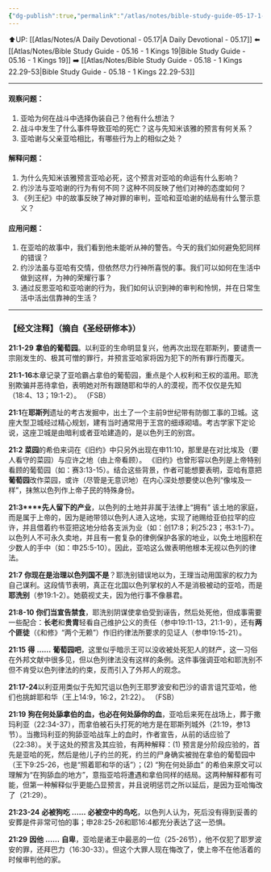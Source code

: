 ```yaml
---
{"dg-publish":true,"permalink":"/atlas/notes/bible-study-guide-05-17-1-kings-21/","noteIcon":""}
---
```


⬆️UP: [[Atlas/Notes/A Daily Devotional - 05.17\|A Daily Devotional - 05.17]]
⬅️ [[Atlas/Notes/Bible Study Guide - 05.16 - 1 Kings 19\|Bible Study Guide - 05.16 - 1 Kings 19]]
➡️ [[Atlas/Notes/Bible Study Guide - 05.18 - 1 Kings 22.29-53\|Bible Study Guide - 05.18 - 1 Kings 22.29-53]] 

---

#### 观察问题：
1. 亚哈为何在战斗中选择伪装自己？他有什么想法？
2. 战斗中发生了什么事件导致亚哈的死亡？这与先知米该雅的预言有何关系？
3. 亚哈谢与父亲亚哈相比，有哪些行为上的相似之处？

#### 解释问题：
1. 为什么先知米该雅预言亚哈必死，这个预言对亚哈的命运有什么影响？
2. 约沙法与亚哈谢的行为有何不同？这种不同反映了他们对神的态度如何？
3. 《列王纪》中的故事反映了神对罪的审判，亚哈和亚哈谢的结局有什么警示意义？

#### 应用问题：
1. 在亚哈的故事中，我们看到他未能听从神的警告。今天的我们如何避免犯同样的错误？
2. 约沙法虽与亚哈有交情，但依然尽力行神所喜悦的事。我们可以如何在生活中做到这样，为神的荣耀行事？
3. 通过反思亚哈和亚哈谢的行为，我们如何认识到神的审判和怜悯，并在日常生活中活出信靠神的生活？


---
### 【经文注释】（摘自《圣经研修本》）

**21:1-29** **拿伯的葡萄园**。以利亚的生命明显复兴，他再次出现在耶斯列，要谴责一宗刚发生的、极其可憎的罪行，并预言亚哈家将因为犯下的所有罪行而覆灭。

**21:1-16**本章记录了亚哈霸占拿伯的葡萄园，重点是个人权利和王权的滥用。耶洗别欺骗并恶待拿伯，表明她对所有跟随耶和华的人的漠视，而不仅仅是先知（18:4、13；19:1-2）。 （FSB）

**21:1**在**耶斯列**遗址的考古发掘中，出土了一个主前9世纪带有防御工事的卫城。这座大型卫城经过精心规划，建有当时通常用于王宫的细琢砌墙。考古学家下定论说，这座卫城是由暗利或者亚哈建造的，是以色列王的别宫。

**21:2** **菜园**的希伯来词在《旧约》中只另外出现在申11:10，那里是在对比埃及（要人看守的菜园）与应许之地（由上帝看顾）。 《旧约》也曾形容以色列是上帝特别看顾的葡萄园（如：赛3:13-15）。结合这些背景，作者可能想要表明，亚哈有意把**葡萄园**改作菜园，或许（尽管是无意识地）在内心深处想要使以色列“像埃及一样”，抹煞以色列作上帝子民的特殊身份。

**21:3****先人留下的产业**，以色列的土地并非属于法律上“拥有” 该土地的家庭，而是属于上帝的，因为是祂带领以色列人进入这地，实现了祂赐给亚伯拉罕的应许，并且借着约书亚把这地分给各支派为业（如：创17:8；利25:23；书3:1-7）。以色列人不可永久卖地，并且有一套复杂的律例保护各家的地业，以免土地囤积在少数人的手中（如：申25:5-10）。因此，亚哈这么做表明他根本无视以色列的律法。

**21:7** **你现在是治理以色列国不是**？耶洗别错误地以为，王理当动用国家的权力为自己谋利。这段情节表明，真正在北国以色列掌权的人不是消极被动的亚哈，而是**耶洗别**（参19:1-2）。她藐视丈夫，因为他行事不像暴君。

**21:8-10** **你们当宣告禁食**，耶洗别阴谋使拿伯受到诬告，然后处死他，但成事需要一些配合：**长老**和**贵胄**轻看自己维护公义的责任（参中19:11-13，21:1-9），还有**两个匪徒**（《和修》“两个无赖”）作旧约律法所要求的见证人（参申19:15-21）。

**21:15** **得** **……** **葡萄园吧**，这里似乎暗示王可以没收被处死犯人的财产，这一习俗在外邦文献中很多见，但以色列律法没有这样的条例。这件事强调亚哈和耶洗别不但不肯受以色列律法的约束，反而引入了外邦人的观念。

**21:17-24**以利亚用类似于先知咒诅以色列王耶罗波安和巴沙的语言诅咒亚哈，他们也挑衅耶和华（王上14:9，16:2，21:22）。 （FSB）

**21:19** **狗在何处舔拿伯的血，也必在何处舔你的血**，亚哈后来死在战场上，葬于撒玛利亚（22:34-37），而拿伯被石头打死的地方是在耶斯列城外（21:19，参13节）。当撒玛利亚的狗舔亚哈战车上的血时，作者宣告，从前的话应验了（22:38）。关于这处的预言及其应验，有两种解释：(1) 预言是分阶段应验的，首先是亚哈的死，然后是他儿子约兰的死，约兰的尸身确实被抛在拿伯的葡萄园中（王下9:25-26，也是“照着耶和华的话”）；(2) “狗在何处舔血” 的希伯来原文可以理解为“在狗舔血的地方”，意指亚哈将遭遇和拿伯同样的结局。这两种解释都有可能，但第一种解释似乎更能凸显预言，并且说明惩罚之所以延后，是因为亚哈悔改了（21:29）。

**21:23-24** **必被狗吃** **……** **必被空中的鸟吃**，以色列人认为，死后没有得到妥善的安葬是件非常可怕的事；申28:25-26和耶16:4都充分表达了这一恐惧。

**21:29** **因他** **……** **自卑**，亚哈是诸王中最恶的一位（25-26节），他不仅犯了耶罗波安的罪，还拜巴力（16:30-33）。但这个大罪人现在悔改了，使上帝不在他活着的时候审判他的家。